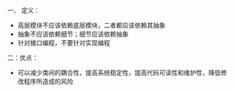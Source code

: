 
一、 定义：
- 高层模块不应该依赖底层模块，二者都应该依赖其抽象
- 抽象不应该依赖细节；细节应该依赖抽象
- 针对接口编程，不要针对实现编程

二：优点：
- 可以减少类间的耦合性，提高系统稳定性，提高代码可读性和维护性，降低修改程序所造成的风险



